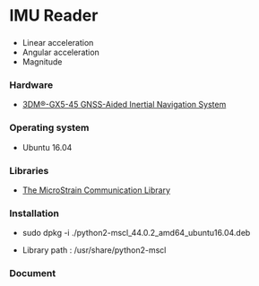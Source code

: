 # IMU Reader

### 

* Linear acceleration
* Angular acceleration
* Magnitude


### Hardware

* [3DM®-GX5-45 GNSS-Aided Inertial Navigation System](https://www.microstrain.com/inertial/3dm-gx5-45)


### Operating system

* Ubuntu 16.04


### Libraries
  
* [The MicroStrain Communication Library](https://github.com/LORD-MicroStrain/MSCL) 


### Installation

* sudo dpkg -i ./python2-mscl_44.0.2_amd64_ubuntu16.04.deb

* Library path : /usr/share/python2-mscl




### Document
